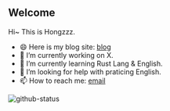 ## Welcome

Hi~ This is Hongzzz. 
- 😄 Here is my blog site: [blog](https://hongzzz.top/)
- 🔭 I’m currently working on X.
- 🌱 I’m currently learning Rust Lang & English.
- 🤔 I’m looking for help with praticing English.
- 📫 How to reach me: [email](mailto:hongzzz@foxmail.com)

![github-status][github-status]

[github-status]: https://github-readme-stats.vercel.app/api?username=Hongzzz

<!--
**Hongzzz/Hongzzz** is a ✨ _special_ ✨ repository because its `README.md` (this file) appears on your GitHub profile.

Here are some ideas to get you started:

- 🔭 I’m currently working on ...
- 🌱 I’m currently learning ...
- 👯 I’m looking to collaborate on ...
- 🤔 I’m looking for help with ...
- 💬 Ask me about ...
- 📫 How to reach me: ...
- 😄 Pronouns: ...
- ⚡ Fun fact: ...
-->
